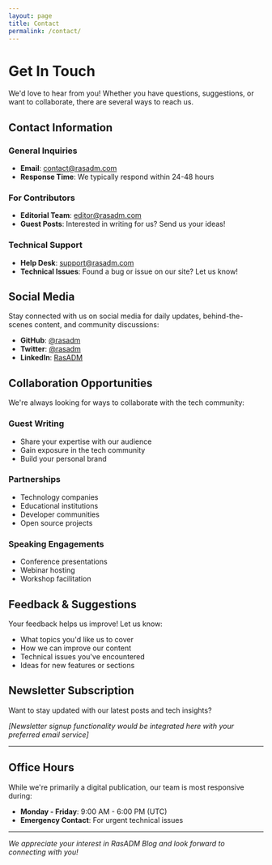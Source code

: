 ```yaml
---
layout: page
title: Contact
permalink: /contact/
---
```


# Get In Touch

We'd love to hear from you! Whether you have questions, suggestions, or want to collaborate, there are several ways to reach us.

## Contact Information

### General Inquiries
- **Email**: contact@rasadm.com
- **Response Time**: We typically respond within 24-48 hours

### For Contributors
- **Editorial Team**: editor@rasadm.com
- **Guest Posts**: Interested in writing for us? Send us your ideas!

### Technical Support
- **Help Desk**: support@rasadm.com
- **Technical Issues**: Found a bug or issue on our site? Let us know!

## Social Media

Stay connected with us on social media for daily updates, behind-the-scenes content, and community discussions:

- **GitHub**: [@rasadm](https://github.com/rasadm)
- **Twitter**: [@rasadm](https://twitter.com/rasadm)
- **LinkedIn**: [RasADM](https://linkedin.com/company/rasadm)

## Collaboration Opportunities

We're always looking for ways to collaborate with the tech community:

### Guest Writing
- Share your expertise with our audience
- Gain exposure in the tech community
- Build your personal brand

### Partnerships
- Technology companies
- Educational institutions
- Developer communities
- Open source projects

### Speaking Engagements
- Conference presentations
- Webinar hosting
- Workshop facilitation

## Feedback & Suggestions

Your feedback helps us improve! Let us know:

- What topics you'd like us to cover
- How we can improve our content
- Technical issues you've encountered
- Ideas for new features or sections

## Newsletter Subscription

Want to stay updated with our latest posts and tech insights?

*[Newsletter signup functionality would be integrated here with your preferred email service]*

---

## Office Hours

While we're primarily a digital publication, our team is most responsive during:

- **Monday - Friday**: 9:00 AM - 6:00 PM (UTC)
- **Emergency Contact**: For urgent technical issues

---

*We appreciate your interest in RasADM Blog and look forward to connecting with you!* 